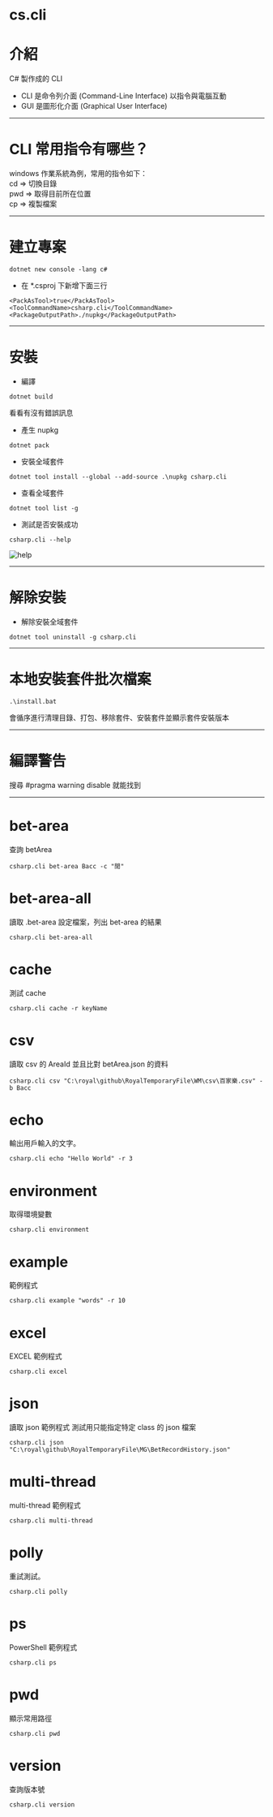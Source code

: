 # cs.cli
# 介紹
C# 製作成的 CLI
- CLI 是命令列介面 (Command-Line Interface)
以指令與電腦互動
- GUI 是圖形化介面 (Graphical User Interface)

---

# CLI 常用指令有哪些？
windows 作業系統為例，常用的指令如下：  
cd	=> 切換目錄  
pwd	=> 取得目前所在位置  
cp	=> 複製檔案  

---

# 建立專案
```bash=
dotnet new console -lang c#
```
- 在 *.csproj 下新增下面三行
```xml=
<PackAsTool>true</PackAsTool>
<ToolCommandName>csharp.cli</ToolCommandName>
<PackageOutputPath>./nupkg</PackageOutputPath>
```

---

# 安裝
- 編譯
```bash=
dotnet build
```
看看有沒有錯誤訊息
- 產生 nupkg
```bash=
dotnet pack
```
- 安裝全域套件
```bash=
dotnet tool install --global --add-source .\nupkg csharp.cli
```
- 查看全域套件
```bash=
dotnet tool list -g
```
- 測試是否安裝成功 
```bash=
csharp.cli --help
```
![help](./images/help.png)

---

# 解除安裝
- 解除安裝全域套件
```bash=
dotnet tool uninstall -g csharp.cli
```

---

# 本地安裝套件批次檔案
```bash=
.\install.bat
```
會循序進行清理目錄、打包、移除套件、安裝套件並顯示套件安裝版本  

---

# 編譯警告
搜尋 #pragma warning disable 就能找到

---

# bet-area
查詢 betArea
```bash=
csharp.cli bet-area Bacc -c "閒"
```
# bet-area-all
讀取 .bet-area 設定檔案，列出 bet-area 的結果
```bash=
csharp.cli bet-area-all
```
# cache
測試 cache
```bash=
csharp.cli cache -r keyName
```
# csv
讀取 csv 的 AreaId 並且比對 betArea.json 的資料
```bash=
csharp.cli csv "C:\royal\github\RoyalTemporaryFile\WM\csv\百家樂.csv" -b Bacc
```
# echo
輸出用戶輸入的文字。
```bash=
csharp.cli echo "Hello World" -r 3
```
# environment
取得環境變數
```bash=
csharp.cli environment
```
# example
範例程式
```bash=
csharp.cli example "words" -r 10
```
# excel
EXCEL 範例程式
```bash=
csharp.cli excel
```
# json
讀取 json 範例程式
測試用只能指定特定 class 的 json 檔案
```bash=
csharp.cli json "C:\royal\github\RoyalTemporaryFile\MG\BetRecordHistory.json"
```
# multi-thread
multi-thread 範例程式
```bash=
csharp.cli multi-thread
```
# polly
重試測試。
```bash=
csharp.cli polly
```
# ps
PowerShell 範例程式
```bash=
csharp.cli ps
```
# pwd
顯示常用路徑
```bash=
csharp.cli pwd
```
# version
查詢版本號
```bash=
csharp.cli version
```
